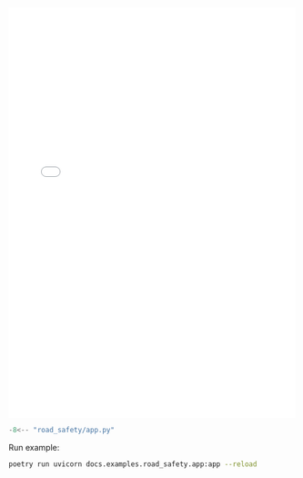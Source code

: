 <!-- <a href="app.html" target="_blank">See example in action (without reactive effects)</a> -->

<iframe src="app.html" height="720px", width="100%" style="border:none;"></iframe>

```python
-8<-- "road_safety/app.py"
```

Run example:

``` bash
poetry run uvicorn docs.examples.road_safety.app:app --reload
```

